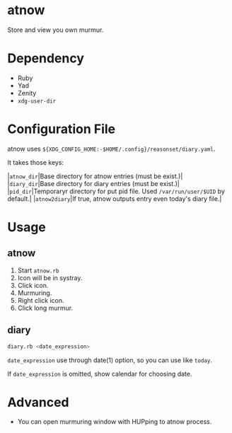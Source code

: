 # atnow

Store and view you own murmur.

# Dependency

* Ruby
* Yad
* Zenity
* `xdg-user-dir`

# Configuration File

atnow uses `${XDG_CONFIG_HOME:-$HOME/.config}/reasonset/diary.yaml`.

It takes those keys:

|`atnow_dir`|Base directory for atnow entries (must be exist.)|
|`diary_dir`|Base directory for diary entries (must be exist.)|
|`pid_dir`|Temporaryr directory for put pid file. Used `/var/run/user/$UID` by default.|
|`atnow2diary`|If true, atnow outputs entry even today's diary file.|

# Usage

## atnow

1. Start `atnow.rb`
2. Icon will be in systray.
3. Click icon.
4. Murmuring.
5. Right click icon.
6. Click long murmur.

## diary

```bash
diary.rb <date_expression>
```

`date_expression` use through date(1) option, so you can use like `today`.

If `date_expression` is omitted, show calendar for choosing date.

# Advanced

* You can open murmuring window with HUPping to atnow process.
